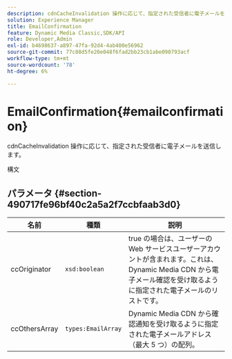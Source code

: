 ```yaml
---
description: cdnCacheInvalidation 操作に応じて、指定された受信者に電子メールを送信します。
solution: Experience Manager
title: EmailConfirmation
feature: Dynamic Media Classic,SDK/API
role: Developer,Admin
exl-id: b4698637-a897-47fa-92d4-4ab400e56962
source-git-commit: 77c88d5fe20e048f6fad2bb23cb1abe090793acf
workflow-type: tm+mt
source-wordcount: '78'
ht-degree: 6%

---
```


# EmailConfirmation{#emailconfirmation}

cdnCacheInvalidation 操作に応じて、指定された受信者に電子メールを送信します。

構文

## パラメータ {#section-490717fe96bf40c2a5a2f7ccbfaab3d0}

| 名前 | 種類 | 説明 |
|---|---|---|
| ccOriginator | `xsd:boolean` | true の場合は、ユーザーの Web サービスユーザーアカウントが含まれます。これは、Dynamic Media CDN から電子メール確認を受け取るように指定された電子メールのリストです。 |
| ccOthersArray | `types:EmailArray` | Dynamic Media CDN から確認通知を受け取るように指定された電子メールアドレス（最大 5 つ）の配列。 |
